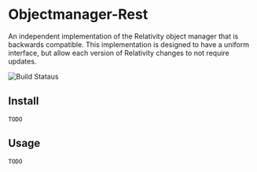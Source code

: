 # Objectmanager-Rest
An independent implementation of the Relativity object manager that is backwards compatible. This implementation is designed to have a uniform interface, but allow each version of Relativity changes to not require updates.

![Build Stataus](https://heretik.visualstudio.com/_apis/public/build/definitions/c82241b1-a269-4922-9595-912b5d85c98a/37/badge)

## Install
`TODO`

## Usage
`TODO`
